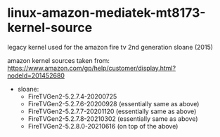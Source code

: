 # linux-amazon-mediatek-mt8173-kernel-source

legacy kernel used for the amazon fire tv 2nd generation sloane (2015)

amazon kernel sources taken from: https://www.amazon.com/gp/help/customer/display.html?nodeId=201452680

- sloane:
  - FireTVGen2-5.2.7.4-20200725
  - FireTVGen2-5.2.7.6-20200928 (essentially same as above)
  - FireTVGen2-5.2.7.7-20201120 (essentially same as above)
  - FireTVGen2-5.2.7.8-20210302 (essentially same as above)
  - FireTVGen2-5.2.8.0-20210616 (on top of the above)
